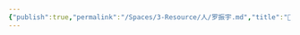 ```yaml
---
{"publish":true,"permalink":"/Spaces/3-Resource/人/罗振宇.md","title":"🧑罗振宇","created":"2022-08-05","modified":"2023-03-14","published":"2025-07-29T23:04:31.109+08:00","cssclasses":""}
---
```



